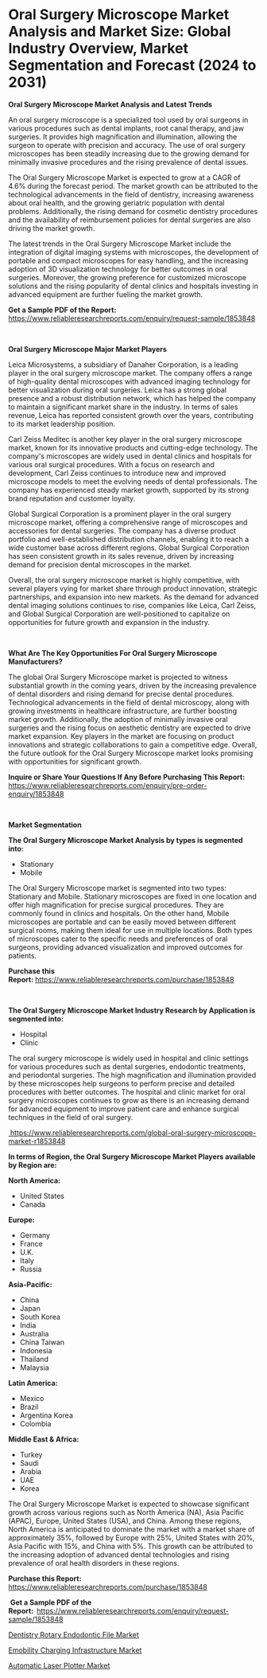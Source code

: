 <p><h1>Oral Surgery Microscope Market Analysis and Market Size: Global Industry Overview, Market Segmentation and Forecast (2024 to 2031)</h1></p><p><strong>Oral Surgery Microscope Market Analysis and Latest Trends</strong></p>
<p><p>An oral surgery microscope is a specialized tool used by oral surgeons in various procedures such as dental implants, root canal therapy, and jaw surgeries. It provides high magnification and illumination, allowing the surgeon to operate with precision and accuracy. The use of oral surgery microscopes has been steadily increasing due to the growing demand for minimally invasive procedures and the rising prevalence of dental issues.</p><p>The Oral Surgery Microscope Market is expected to grow at a CAGR of 4.6% during the forecast period. The market growth can be attributed to the technological advancements in the field of dentistry, increasing awareness about oral health, and the growing geriatric population with dental problems. Additionally, the rising demand for cosmetic dentistry procedures and the availability of reimbursement policies for dental surgeries are also driving the market growth.</p><p>The latest trends in the Oral Surgery Microscope Market include the integration of digital imaging systems with microscopes, the development of portable and compact microscopes for easy handling, and the increasing adoption of 3D visualization technology for better outcomes in oral surgeries. Moreover, the growing preference for customized microscope solutions and the rising popularity of dental clinics and hospitals investing in advanced equipment are further fueling the market growth.</p></p>
<p><strong>Get a Sample PDF of the Report:&nbsp;</strong> <a href="https://www.reliableresearchreports.com/enquiry/request-sample/1853848">https://www.reliableresearchreports.com/enquiry/request-sample/1853848</a></p>
<p>&nbsp;</p>
<p><strong>Oral Surgery Microscope Major Market Players</strong></p>
<p><p>Leica Microsystems, a subsidiary of Danaher Corporation, is a leading player in the oral surgery microscope market. The company offers a range of high-quality dental microscopes with advanced imaging technology for better visualization during oral surgeries. Leica has a strong global presence and a robust distribution network, which has helped the company to maintain a significant market share in the industry. In terms of sales revenue, Leica has reported consistent growth over the years, contributing to its market leadership position.</p><p>Carl Zeiss Meditec is another key player in the oral surgery microscope market, known for its innovative products and cutting-edge technology. The company's microscopes are widely used in dental clinics and hospitals for various oral surgical procedures. With a focus on research and development, Carl Zeiss continues to introduce new and improved microscope models to meet the evolving needs of dental professionals. The company has experienced steady market growth, supported by its strong brand reputation and customer loyalty.</p><p>Global Surgical Corporation is a prominent player in the oral surgery microscope market, offering a comprehensive range of microscopes and accessories for dental surgeries. The company has a diverse product portfolio and well-established distribution channels, enabling it to reach a wide customer base across different regions. Global Surgical Corporation has seen consistent growth in its sales revenue, driven by increasing demand for precision dental microscopes in the market.</p><p>Overall, the oral surgery microscope market is highly competitive, with several players vying for market share through product innovation, strategic partnerships, and expansion into new markets. As the demand for advanced dental imaging solutions continues to rise, companies like Leica, Carl Zeiss, and Global Surgical Corporation are well-positioned to capitalize on opportunities for future growth and expansion in the industry.</p></p>
<p>&nbsp;</p>
<p><strong>What Are The Key Opportunities For Oral Surgery Microscope Manufacturers?</strong></p>
<p><p>The global Oral Surgery Microscope market is projected to witness substantial growth in the coming years, driven by the increasing prevalence of dental disorders and rising demand for precise dental procedures. Technological advancements in the field of dental microscopy, along with growing investments in healthcare infrastructure, are further boosting market growth. Additionally, the adoption of minimally invasive oral surgeries and the rising focus on aesthetic dentistry are expected to drive market expansion. Key players in the market are focusing on product innovations and strategic collaborations to gain a competitive edge. Overall, the future outlook for the Oral Surgery Microscope market looks promising with opportunities for significant growth.</p></p>
<p><strong>Inquire or Share Your Questions If Any Before Purchasing This Report:</strong> <a href="https://www.reliableresearchreports.com/enquiry/pre-order-enquiry/1853848">https://www.reliableresearchreports.com/enquiry/pre-order-enquiry/1853848</a></p>
<p>&nbsp;</p>
<p><strong>Market Segmentation</strong></p>
<p><strong>The Oral Surgery Microscope Market Analysis by types is segmented into:</strong></p>
<p><ul><li>Stationary</li><li>Mobile</li></ul></p>
<p><p>The Oral Surgery Microscope market is segmented into two types: Stationary and Mobile. Stationary microscopes are fixed in one location and offer high magnification for precise surgical procedures. They are commonly found in clinics and hospitals. On the other hand, Mobile microscopes are portable and can be easily moved between different surgical rooms, making them ideal for use in multiple locations. Both types of microscopes cater to the specific needs and preferences of oral surgeons, providing advanced visualization and improved outcomes for patients.</p></p>
<p><strong>Purchase this Report:&nbsp;</strong><a href="https://www.reliableresearchreports.com/purchase/1853848">https://www.reliableresearchreports.com/purchase/1853848</a></p>
<p>&nbsp;</p>
<p><strong>The Oral Surgery Microscope Market Industry Research by Application is segmented into:</strong></p>
<p><ul><li>Hospital</li><li>Clinic</li></ul></p>
<p><p>The oral surgery microscope is widely used in hospital and clinic settings for various procedures such as dental surgeries, endodontic treatments, and periodontal surgeries. The high magnification and illumination provided by these microscopes help surgeons to perform precise and detailed procedures with better outcomes. The hospital and clinic market for oral surgery microscopes continues to grow as there is an increasing demand for advanced equipment to improve patient care and enhance surgical techniques in the field of oral surgery.</p></p>
<p><a href="https://www.reliableresearchreports.com/global-oral-surgery-microscope-market-r1853848">&nbsp;https://www.reliableresearchreports.com/global-oral-surgery-microscope-market-r1853848</a></p>
<p><strong>In terms of Region, the Oral Surgery Microscope Market Players available by Region are:</strong></p>
<p>
    <p> <strong> North America: </strong>
        <ul>
            <li>United States</li>
            <li>Canada</li>
        </ul>
        </p> 
    <p> <strong> Europe: </strong>
        <ul>
            <li>Germany</li>
            <li>France</li>
            <li>U.K.</li>
            <li>Italy</li>
            <li>Russia</li>
        </ul>
        </p> 
    <p> <strong> Asia-Pacific: </strong>
        <ul>
            <li>China</li>
            <li>Japan</li>
            <li>South Korea</li>
            <li>India</li>
            <li>Australia</li>
            <li>China Taiwan</li>
            <li>Indonesia</li>
            <li>Thailand</li>
            <li>Malaysia</li>
        </ul>
        </p> 
    <p> <strong> Latin America: </strong>
        <ul>
            <li>Mexico</li>
            <li>Brazil</li>
            <li>Argentina Korea</li>
            <li>Colombia</li>
        </ul>
        </p> 
    <p> <strong> Middle East & Africa: </strong>
        <ul>
            <li>Turkey</li>
            <li>Saudi</li>
            <li>Arabia</li>
            <li>UAE</li>
            <li>Korea</li>
        </ul>
    </p>
    </p>
<p><p>The Oral Surgery Microscope Market is expected to showcase significant growth across various regions such as North America (NA), Asia Pacific (APAC), Europe, United States (USA), and China. Among these regions, North America is anticipated to dominate the market with a market share of approximately 35%, followed by Europe with 25%, United States with 20%, Asia Pacific with 15%, and China with 5%. This growth can be attributed to the increasing adoption of advanced dental technologies and rising prevalence of oral health disorders in these regions.</p></p>
<p><strong>Purchase this Report: </strong><a href="https://www.reliableresearchreports.com/purchase/1853848">https://www.reliableresearchreports.com/purchase/1853848</a></p>
<p>&nbsp;<strong>Get a Sample PDF of the Report:&nbsp;&nbsp;</strong><a href="https://www.reliableresearchreports.com/enquiry/request-sample/1853848">https://www.reliableresearchreports.com/enquiry/request-sample/1853848</a></p>
<p><strong></strong></p>
<p><p><a href="https://www.linkedin.com/pulse/dentistry-rotary-endodontic-file-market-size-trends-complete-2rn4c?trackingId=o8Q%2B3rpjPsYtoboh%2Bjd8Eg%3D%3D">Dentistry Rotary Endodontic File Market</a></p><p><a href="https://www.linkedin.com/pulse/emobility-charging-infrastructure-market-trends-forecast-sxnvf">Emobility Charging Infrastructure Market</a></p><p><a href="https://www.linkedin.com/pulse/automatic-laser-plotter-market-report-reveals-latest-trends-rqddf">Automatic Laser Plotter Market</a></p></p>